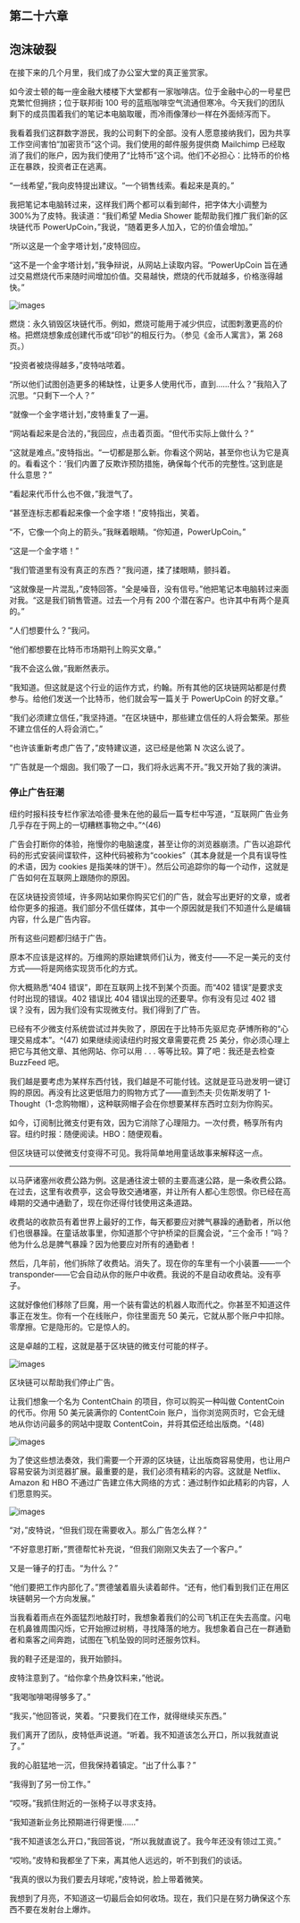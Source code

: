 ## 第二十六章

## 泡沫破裂

在接下来的几个月里，我们成了办公室大堂的真正鉴赏家。

如今波士顿的每一座金融大楼楼下大堂都有一家咖啡店。位于金融中心的一号星巴克繁忙但拥挤；位于联邦街 100 号的蓝瓶咖啡空气流通但寒冷。今天我们的团队剩下的成员围着我们的笔记本电脑取暖，而冷雨像薄纱一样在外面倾泻而下。

我看着我们这群数字游民，我的公司剩下的全部。没有人愿意接纳我们，因为共享工作空间害怕“加密货币”这个词。我们使用的邮件服务提供商 Mailchimp 已经取消了我们的账户，因为我们使用了“比特币”这个词。他们不必担心：比特币的价格正在暴跌，投资者正在逃离。

“一线希望，”我向皮特提出建议。“一个销售线索。看起来是真的。”

我把笔记本电脑转过来，这样我们两个都可以看到邮件，把字体大小调整为 300%为了皮特。我读道：“我们希望 Media Shower 能帮助我们推广我们新的区块链代币 PowerUpCoin，”我说，“随着更多人加入，它的价值会增加。”

“所以这是一个金字塔计划，”皮特回应。

“这不是一个金字塔计划，”我争辩说，从网站上读取内容。“PowerUpCoin 旨在通过交易燃烧代币来随时间增加价值。交易越快，燃烧的代币就越多，价格涨得越快。”

![images](img/common3.jpg)

燃烧：永久销毁区块链代币。例如，燃烧可能用于减少供应，试图刺激更高的价格。把燃烧想象成创建代币或“印钞”的相反行为。（参见《金币人寓言》，第 268 页。）

“投资者被烧得越多，”皮特咕哝着。

“所以他们试图创造更多的稀缺性，让更多人使用代币，直到……什么？”我陷入了沉思。“只剩下一个人？”

“就像一个金字塔计划，”皮特重复了一遍。

“网站看起来是合法的，”我回应，点击着页面。“但代币实际上做什么？”

“这就是难点。”皮特指出。“一切都是那么新。你看这个网站，甚至你也认为它是真的。看看这个：‘我们内置了反欺诈预防措施，确保每个代币的完整性。’这到底是什么意思？”

“看起来代币什么也不做，”我泄气了。

“甚至连标志都看起来像一个金字塔！”皮特指出，笑着。

“不，它像一个向上的箭头。”我眯着眼睛。“你知道，PowerUpCoin。”

“这是一个金字塔！”

“我们管道里有没有真正的东西？”我问道，揉了揉眼睛，颤抖着。

“这就像是一片混乱，”皮特回答。“全是噪音，没有信号。”他把笔记本电脑转过来面对我。“这是我们销售管道。过去一个月有 200 个潜在客户。也许其中有两个是真的。”

“人们想要什么？”我问。

“他们都想要在比特币市场期刊上购买文章。”

“我不会这么做，”我断然表示。

“我知道。但这就是这个行业的运作方式，约翰。所有其他的区块链网站都是付费参与。给他们发送一个比特币，他们就会写一篇关于 PowerUpCoin 的好文章。”

“我们必须建立信任，”我坚持道。“在区块链中，那些建立信任的人将会繁荣。那些不建立信任的人将会消亡。”

“也许该重新考虑广告了，”皮特建议道，这已经是他第 N 次这么说了。

“广告就是一个烟囱。我们吸了一口，我们将永远离不开。”我又开始了我的演讲。

### 停止广告狂潮

纽约时报科技专栏作家法哈德·曼朱在他的最后一篇专栏中写道，“互联网广告业务几乎存在于网上的一切糟糕事物之中。”^(46)

广告会打断你的体验，拖慢你的电脑速度，甚至让你的浏览器崩溃。广告以追踪代码的形式安装间谍软件，这种代码被称为“cookies”（其本身就是一个具有误导性的术语，因为 cookies 是指美味的饼干）。然后公司追踪你的每一个动作，这就是广告如何在互联网上跟随你的原因。

在区块链投资领域，许多网站如果你购买它们的广告，就会写出更好的文章，或者给你更多的报道。我们部分不信任媒体，其中一个原因就是我们不知道什么是编辑内容，什么是广告内容。

所有这些问题都归结于广告。

原本不应该是这样的。万维网的原始建筑师们认为，微支付——不足一美元的支付方式——将是网络实现货币化的方式。

你大概熟悉“404 错误”，即在互联网上找不到某个页面。而“402 错误”是要求支付时出现的错误。402 错误比 404 错误出现的还要早。你有没有见过 402 错误？没有，因为我们没有实现微支付。我们得到了广告。

已经有不少微支付系统尝试过并失败了，原因在于比特币先驱尼克·萨博所称的“心理交易成本”。^(47) 如果继续阅读纽约时报文章需要花费 25 美分，你必须心理上把它与其他文章、其他网站、你可以用 . . . 等等比较。算了吧：我还是去检查 BuzzFeed 吧。

我们越是要考虑为某样东西付钱，我们越是不可能付钱。这就是亚马逊发明一键订购的原因。再没有比这更低阻力的购物方式了——直到杰夫·贝佐斯发明了 1-Thought（1-念购物帽），这种联网帽子会在你想要某样东西时立刻为你购买。

如今，订阅制比微支付更有效，因为它消除了心理阻力。一次付费，畅享所有内容。纽约时报：随便阅读。HBO：随便观看。

但区块链可以使微支付变得不可见。我将简单地用童话故事来解释这一点。

* * *

以马萨诸塞州收费公路为例。这是通往波士顿的主要高速公路，是一条收费公路。在过去，这里有收费亭，这会导致交通堵塞，并让所有人都心生怨恨。你已经在高峰期的交通中通勤了，现在你还得付钱使用这条道路。

收费站的收款员有着世界上最好的工作，每天都要应对脾气暴躁的通勤者，所以他们也很暴躁。在童话故事里，你知道那个守护桥梁的巨魔会说，“三个金币！”吗？他为什么总是脾气暴躁？因为他要应对所有的通勤者！

然后，几年前，他们拆除了收费站。消失了。现在你的车里有一个小装置——一个 transponder——它会自动从你的账户中收费。我说的不是自动收费站。没有亭子。

这就好像他们移除了巨魔，用一个装有雷达的机器人取而代之。你甚至不知道这件事正在发生。你有一个在线账户，你往里面充 50 美元，它就从那个账户中扣除。零摩擦。它是隐形的。它是惊人的。

这是卓越的工程，这就是基于区块链的微支付可能的样子。

![images](img/f0203-01.jpg)

区块链可以帮助我们停止广告。

让我们想象一个名为 ContentChain 的项目，你可以购买一种叫做 ContentCoin 的代币。你用 50 美元装满你的 ContentCoin 账户，当你浏览网页时，它会无缝地从你访问最多的网站中提取 ContentCoin，并将其偿还给出版商。^(48)

![images](img/f0204-01.jpg)

为了使这些想法奏效，我们需要一个开源的区块链，让出版商容易使用，也让用户容易安装为浏览器扩展。最重要的是，我们必须有精彩的内容。这就是 Netflix、Amazon 和 HBO 不通过广告建立伟大网络的方式：通过制作如此精彩的内容，人们愿意购买。

![images](img/commonb.jpg)

“对，”皮特说，“但我们现在需要收入。那么广告怎么样？”

“不好意思打断，”贾德帮忙补充说，“但我们刚刚又失去了一个客户。”

又是一锤子的打击。“为什么？”

“他们要把工作内部化了。”贾德皱着眉头读着邮件。“还有，他们看到我们正在用区块链朝另一个方向发展。”

当我看着雨点在外面猛烈地敲打时，我想象着我们的公司飞机正在失去高度。闪电在机鼻锥周围闪烁，它开始擦过树梢，寻找降落的地方。我想象着自己在一群通勤者和乘客之间奔跑，试图在飞机坠毁的同时还服务饮料。

我的鞋子还是湿的，我开始颤抖。

皮特注意到了。“给你拿个热身饮料来，”他说。

“我喝咖啡喝得够多了。”

“我买，”他回答说，笑着。“只要我们在工作，就得继续买东西。”

我们离开了团队，皮特低声说道。“听着。我不知道该怎么开口，所以我就直说了。”

我的心脏猛地一沉，但我保持着镇定。“出了什么事？”

“我得到了另一份工作。”

“哎呀。”我抓住附近的一张椅子以寻求支持。

“我知道新业务比预期进行得更慢……”

“我不知道该怎么开口，”我回答说，“所以我就直说了。我今年还没有领过工资。”

“哎哟。”皮特和我都坐了下来，离其他人远远的，听不到我们的谈话。

“我真的很以为我们要去月球呢，”皮特说，脸上带着微笑。

我想到了月亮，不知道这一切最后会如何收场。现在，我们只是在努力确保这个东西不要在发射台上爆炸。
